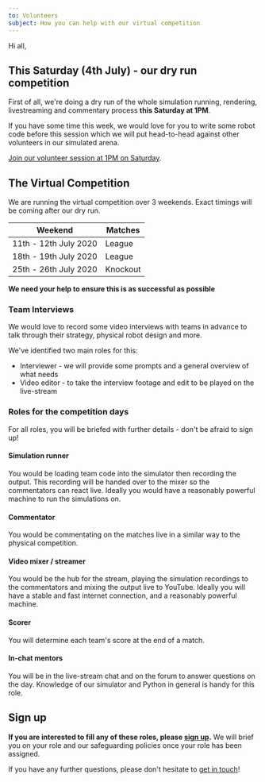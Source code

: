 ```yaml
---
to: Volunteers
subject: How you can help with our virtual competition
---
```


Hi all,

## This Saturday (4th July) - our dry run competition

First of all, we're doing a dry run of the whole simulation running, rendering, livestreaming and commentary process **this Saturday at 1PM**.

If you have some time this week, we would love for you to write some robot code before this session which we will put head-to-head against other volunteers in our simulated arena.

[Join our volunteer session at 1PM on Saturday](https://meet.google.com/bwq-jkmi-jke).

## The Virtual Competition

We are running the virtual competition over 3 weekends. Exact timings will be coming after our dry run.

Weekend                | Matches
-----------------------|---------
11th - 12th July 2020  | League
18th - 19th July 2020  | League
25th - 26th July 2020  | Knockout

**We need your help to ensure this is as successful as possible**

### Team Interviews

We would love to record some video interviews with teams in advance to talk through their strategy, physical robot design and more.

We've identified two main roles for this:

- Interviewer - we will provide some prompts and a general overview of what needs
- Video editor - to take the interview footage and edit to be played on the live-stream

### Roles for the competition days

For all roles, you will be briefed with further details - don't be afraid to sign up!

#### Simulation runner

You would be loading team code into the simulator then recording the output.
This recording will be handed over to the mixer so the commentators can react live.
Ideally you would have a reasonably powerful machine to run the simulations on.

#### Commentator

You would be commentating on the matches live in a similar way to the physical competition.

#### Video mixer / streamer

You would be the hub for the stream, playing the simulation recordings to the commentators and mixing the output live to YouTube.
Ideally you will have a stable and fast internet connection, and a reasonably powerful machine.

#### Scorer

You will determine each team's score at the end of a match.

#### In-chat mentors

You will be in the live-stream chat and on the forum to answer questions on the day.
Knowledge of our simulator and Python in general is handy for this role.

## Sign up

**If you are interested to fill any of these roles, please [sign up](https://forms.gle/zdSoX35KRqip2VA9A).**
We will brief you on your role and our safeguarding policies once your role has been assigned.


If you have any further questions, please don't hesitate to [get in touch](competition-team@studentrobotics.org)!
